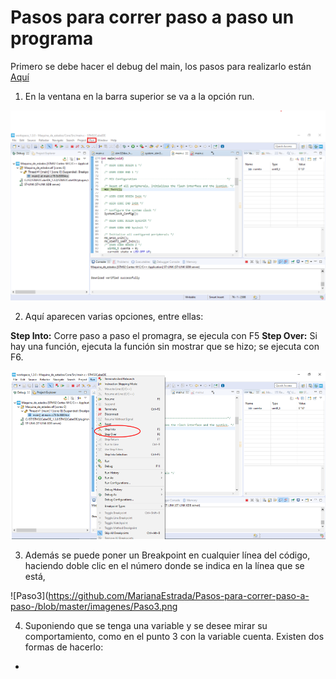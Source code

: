 # Pasos para correr paso a paso un programa 

Primero se debe hacer el debug del main, los pasos para realizarlo están [Aquí](https://github.com/MarianaEstrada/Pasos-para-correr-un-proyecto "Pasos para correr el programa")

1. En la ventana en la barra superior se va a la opción run.

![Paso1](https://github.com/MarianaEstrada/Pasos-para-correr-paso-a-paso-/blob/master/imagenes/Paso1.png)

2. Aquí aparecen varias opciones, entre ellas:

**Step Into:** Corre paso a paso el promagra, se ejecula con F5
**Step Over:** Si hay una función, ejecuta la función sin mostrar que se hizo; se ejecuta con F6.

![Paso2](https://github.com/MarianaEstrada/Pasos-para-correr-paso-a-paso-/blob/master/imagenes/Paso2.png)

3. Además se puede poner un Breakpoint en cualquier línea del código, haciendo doble clic en el número donde se indica en la línea que se está, 

![Paso3](https://github.com/MarianaEstrada/Pasos-para-correr-paso-a-paso-/blob/master/imagenes/Paso3.png

4. Suponiendo que se tenga una variable y se desee mirar su comportamiento, como en el punto 3 con la variable cuenta. Existen dos formas de hacerlo: 
* 
